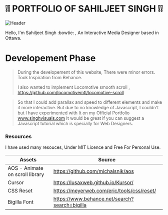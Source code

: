 # :grey_exclamation::grey_exclamation:   PORTFOLIO OF SAHILJEET SINGH   :grey_exclamation::grey_exclamation:

![Header](https://singhvisuals.com/mail/letterhead-2400px.png)



Hello, I'm Sahiljeet Singh :bowtie: , An Interactive Media Designer based in Ottawa. 


# Developement Phase

> During the developement of this website, There were minor errors.
> Took Inspiration from Behance.
> 
> I also wanted to implement Locomotive smooth scroll ,
https://github.com/locomotivemtl/locomotive-scroll

> So that I could add parallax and speed to different elements and make it more interactive.
> But due to no knowledge of Javascript, I couldn't but I have experimented with
> It on my Official Portfolio www.singhvisuals.com
> It would be great if you can suggest a Javascript tutorial which is specially for Web Designers.


### Resources

I have used many resouces, Under MIT Licence and Free For Personal Use.


| Assets | Source |
| ------ | ------ |
| AOS - Animate on scroll library | https://github.com/michalsnik/aos |
| Cursor | https://lusaxweb.github.io/Kursor/ |
| CSS Reset | https://meyerweb.com/eric/tools/css/reset/ |
| Bigilla Font | https://www.behance.net/search?search=bigilla |

